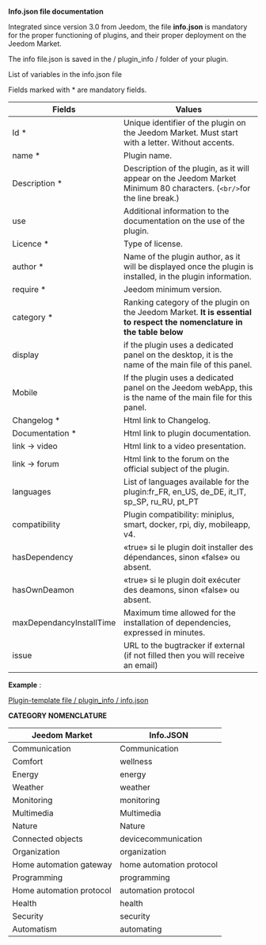 **Info.json file documentation**

Integrated since version 3.0 from Jeedom, the file **info.json** is mandatory for the proper functioning of plugins, and their proper deployment on the Jeedom Market.

The info file.json is saved in the / plugin_info / folder of your plugin.

List of variables in the info.json file

Fields marked with * are mandatory fields.

Fields                   | Values                                                                                                                   |
------------------------ | ------------------------------------------------------------------------------------------------------------------------- |
Id *                     | Unique identifier of the plugin on the Jeedom Market. Must start with a letter. Without accents.                             |
name *                   | Plugin name.                                                                                                            |
Description *            | Description of the plugin, as it will appear on the Jeedom Market Minimum 80 characters. (`<br/>`for the line break.)                                  |                                                                                     |
use                    | Additional information to the documentation on the use of the plugin.                                                    |
Licence *                | Type of license.                                                                                                          |
author *                 | Name of the plugin author, as it will be displayed once the plugin is installed, in the plugin information.         |
require *                | Jeedom minimum version.                                                                                                |
category *               | Ranking category of the plugin on the Jeedom Market. **It is essential to respect the nomenclature in the table below** |
display                  | if the plugin uses a dedicated panel on the desktop, it is the name of the main file of this panel.                    |
Mobile                   | If the plugin uses a dedicated panel on the Jeedom webApp, this is the name of the main file for this panel.   |
Changelog *              | Html link to Changelog.                                                                                              |
Documentation *          | Html link to plugin documentation.                                                                                |
link -> video               | Html link to a video presentation.                                                                                 |
link -> forum               | Html link to the forum on the official subject of the plugin.                                                                  |
languages                | List of languages available for the plugin:fr_FR, en_US, de_DE, it_IT, sp_SP, ru_RU, pt_PT            |
compatibility            | Plugin compatibility: miniplus, smart, docker, rpi, diy, mobileapp, v4.                                                   |
hasDependency            | «true» si le plugin doit installer des dépendances, sinon «false» ou absent.                                              |
hasOwnDeamon             | «true» si le plugin doit exécuter des deamons, sinon «false» ou absent.                                                   |
maxDependancyInstallTime | Maximum time allowed for the installation of dependencies, expressed in minutes.                                            |
issue                    | URL to the bugtracker if external (if not filled then you will receive an email)

**Example** :

[Plugin-template file / plugin_info / info.json](https://github.com/jeedom/plugin-template/blob/master/plugin_info/info.json)

**CATEGORY NOMENCLATURE**

Jeedom Market         | Info.JSON               |
--------------------- | ----------------------- |
Communication         | Communication           |
Comfort               | wellness                |
Energy               | energy                  |
Weather                 | weather                 |
Monitoring            | monitoring              |
Multimedia            | Multimedia              |
Nature                | Nature                  |
Connected objects      | devicecommunication     |
Organization          | organization            |
Home automation gateway  | home automation protocol|
Programming         | programming             |
Home automation protocol   | automation protocol     |
Health                 | health                  |
Security              | security                |
Automatism           | automating          |
